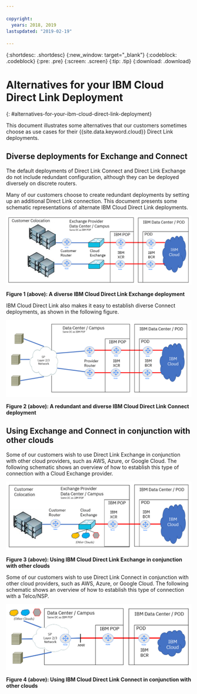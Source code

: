 ```yaml
---

copyright:
  years: 2018, 2019
lastupdated: "2019-02-19"

---
```


{:shortdesc: .shortdesc}
{:new_window: target="_blank"}
{:codeblock: .codeblock}
{:pre: .pre}
{:screen: .screen}
{:tip: .tip}
{:download: .download}

# Alternatives for your IBM Cloud Direct Link Deployment
{: #alternatives-for-your-ibm-cloud-direct-link-deployment}

This document illustrates some alternatives that our customers sometimes choose as use cases for their {{site.data.keyword.cloud}} Direct Link deployments.

## Diverse deployments for Exchange and Connect

The default deployments of Direct Link Connect and Direct Link Exchange do not include redundant configuration, although they can be deployed diversely on discrete routers.

Many of our customers choose to create redundant deployments by setting up an additional Direct Link connection. This document presents some schematic representations of alternate IBM Cloud Direct Link deployments.

![Diverse Exchange](/images/Direct-Link-Exchange-Diverse.png)

**Figure 1 (above): A diverse IBM Cloud Direct Link Exchange deployment**

IBM Cloud Direct Link also makes it easy to establish diverse Connect deployments, as shown in the following figure.

![Diverse Connect](/images/Direct-Link-Connect-Diverse.png)


**Figure 2 (above): A redundant and diverse IBM Cloud Direct Link Connect deployment**

## Using Exchange and Connect in conjunction with other clouds

Some of our customers wish to use Direct Link Exchange in conjunction with other cloud providers, such as AWS, Azure, or Google Cloud. The following schematic shows an overview of how to establish this type of connection with a Cloud Exchange provider.

![Other Clouds](/images/Direct-Link-Exchange-Other-Clouds.png)

**Figure 3 (above): Using IBM Cloud Direct Link Exchange in conjunction with other clouds**

Some of our customers wish to use Direct Link Connect  in conjunction with other cloud providers, such as AWS, Azure, or Google Cloud. The following schematic shows an overview of how to establish this type of connection with a Telco/NSP.

![Other Clouds](/images/Direct-Link-Connect-other-clouds.png)

**Figure 4 (above): Using IBM Cloud Direct Link Connect in conjunction with other clouds**

